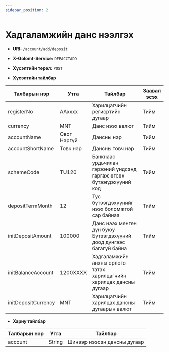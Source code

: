 ```yaml
---
sidebar_position: 2
---
```


# Хадгаламжийн данс нээлгэх

- **URI:** `/account/add/deposit`

- **X-Golomt-Service:** `DEPACCTADD`

- **Хүсэлтийн төрөл:** `POST`

- **Хүсэлтийн тайлбар**

| Талбарын нэр                                 | Утга   |  Тайлбар | Заавал эсэх |
|------------------------------------------|-----------|--------------|-----------|
| registerNo                                   | AAxxxx      | Харилцагчийн регисртийн дугаар | Тийм |
| currency                                   | MNT      | Данс нээх валют | Тийм |
| accountName                                   | Овог Нэргүй      | Дансны нэр | Тийм |
| accountShortName                                   | Товч нэр      | Дансны товч нэр | Тийм |
| schemeCode                                   | TU120      | Банкнаас урдьчилан гэрээний үндсэнд гаргаж өгсөн бүтээгдэхүүний код| Тийм |
| depositTermMonth                                  | 12      | Тус бүтээгдэхүүнийг нээх боломжтой сар байнаа | Тийм |
| initDepositAmount                                   | 100000      | Данс нээх мөнгөн дүн буюу Бүтээгдэхүүний доод дүнгээс багагүй байна | Тийм |
| initBalanceAccount                                 | 1200XXXX      | Хадгаламжийн анхны орлого татах харилцагчийн харилцах дансны дугаар| Тийм |
| initDepositCurrency                                 | MNT      | Харилцагчийн харилцах дансны дугаарын валют | Тийм |					

- **Хариу тайлбар**

| Талбарын нэр                                 | Утга   |  Тайлбар | 
|------------------------------------------|-----------|--------------|
| account                                |     String   | 	Шинээр нээсэн дансны дугаар      | 